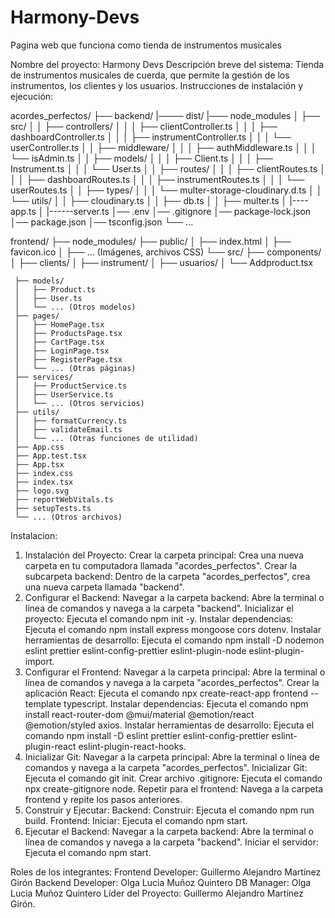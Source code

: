 # Harmony-Devs
Pagina web que funciona como tienda de instrumentos musicales

Nombre del proyecto: Harmony Devs
Descripción breve del sistema: Tienda de instrumentos musicales de cuerda, que permite la gestión de los instrumentos, los clientes y los usuarios.
Instrucciones de instalación y ejecución: 




 acordes_perfectos/
 ├── backend/
  |──── dist/
 |─── node_modules
 │   ├── src/
 │   │   ├── controllers/
 │   │   │   ├── clientController.ts
 │   │   │   ├── dashboardController.ts
 │   │   │   ├── instrumentController.ts
 │   │   │   └── userController.ts
 │   │   ├── middleware/
 │   │   │   ├── authMiddleware.ts
 │   │   │   └── isAdmin.ts
 │   │   ├── models/
 │   │   │   ├── Client.ts
 │   │   │   ├── Instrument.ts
 │   │   │   └── User.ts
 │   │   ├── routes/
 │   │   │   ├── clientRoutes.ts
 │   │   │   ├── dashboardRoutes.ts
 │   │   │   ├── instrumentRoutes.ts
 │   │   │   └── userRoutes.ts
 │   │   ├── types/
 │   │   │   └── multer-storage-cloudinary.d.ts
 │   │   └── utils/
 │   │       ├── cloudinary.ts
 │   │       ├── db.ts
 │   │       ├── multer.ts
 │    |---- app.ts
 │   |------server.ts
 │── .env
 │── .gitignore
 │── package-lock.json
 │── package.json
 │── tsconfig.json
 └── ...
 
 frontend/
 ├── node_modules/
 ├── public/
 │   ├── index.html
 │   ├── favicon.ico
 │   ├── ... (Imágenes, archivos CSS)
 └── src/
     ├── components/
     │   ├── clients/
     │   ├── instrument/
     │   ├── usuarios/
     │   └── Addproduct.tsx
   
     ├── models/
     │   ├── Product.ts
     │   ├── User.ts
     │   └── ... (Otros modelos)
     ├── pages/
     │   ├── HomePage.tsx
     │   ├── ProductsPage.tsx
     │   ├── CartPage.tsx
     │   ├── LoginPage.tsx
     │   ├── RegisterPage.tsx
     │   └── ... (Otras páginas)
     ├── services/
     │   ├── ProductService.ts
     │   ├── UserService.ts
     │   └── ... (Otros servicios)
     ├── utils/
     │   ├── formatCurrency.ts
     │   ├── validateEmail.ts
     │   └── ... (Otras funciones de utilidad)
     ├── App.css
     ├── App.test.tsx
     ├── App.tsx
     ├── index.css
     ├── index.tsx
     ├── logo.svg
     ├── reportWebVitals.ts
     ├── setupTests.ts
     └── ... (Otros archivos)




Instalacion: 
1. Instalación del Proyecto:
Crear la carpeta principal: Crea una nueva carpeta en tu computadora llamada "acordes_perfectos".
Crear la subcarpeta backend: Dentro de la carpeta "acordes_perfectos", crea una nueva carpeta llamada "backend".
2. Configurar el Backend:
Navegar a la carpeta backend: Abre la terminal o línea de comandos y navega a la carpeta "backend".
Inicializar el proyecto: Ejecuta el comando npm init -y.
Instalar dependencias: Ejecuta el comando npm install express mongoose cors dotenv.
Instalar herramientas de desarrollo: Ejecuta el comando npm install -D nodemon eslint prettier eslint-config-prettier eslint-plugin-node eslint-plugin-import.
3. Configurar el Frontend:
Navegar a la carpeta principal: Abre la terminal o línea de comandos y navega a la carpeta "acordes_perfectos".
Crear la aplicación React: Ejecuta el comando npx create-react-app frontend --template typescript.
Instalar dependencias: Ejecuta el comando npm install react-router-dom @mui/material @emotion/react @emotion/styled axios.
Instalar herramientas de desarrollo: Ejecuta el comando npm install -D eslint prettier eslint-config-prettier eslint-plugin-react eslint-plugin-react-hooks.
4. Inicializar Git:
Navegar a la carpeta principal: Abre la terminal o línea de comandos y navega a la carpeta "acordes_perfectos".
Inicializar Git: Ejecuta el comando git init.
Crear archivo .gitignore: Ejecuta el comando npx create-gitignore node.
Repetir para el frontend: Navega a la carpeta frontend y repite los pasos anteriores.
5. Construir y Ejecutar:
Backend:
Construir: Ejecuta el comando npm run build.
Frontend:
Iniciar: Ejecuta el comando npm start.
6. Ejecutar el Backend:
Navegar a la carpeta backend: Abre la terminal o línea de comandos y navega a la carpeta "backend".
Iniciar el servidor: Ejecuta el comando npm start.


Roles de los integrantes:
Frontend Developer: Guillermo Alejandro Martínez Girón
Backend Developer: Olga Lucia Muñoz Quintero
DB Manager: Olga Lucia Muñoz Quintero
Líder del Proyecto: Guillermo Alejandro Martínez Girón.

